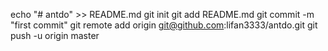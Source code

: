 echo "# antdo" >> README.md
git init
git add README.md
git commit -m "first commit"
git remote add origin git@github.com:lifan3333/antdo.git
git push -u origin master